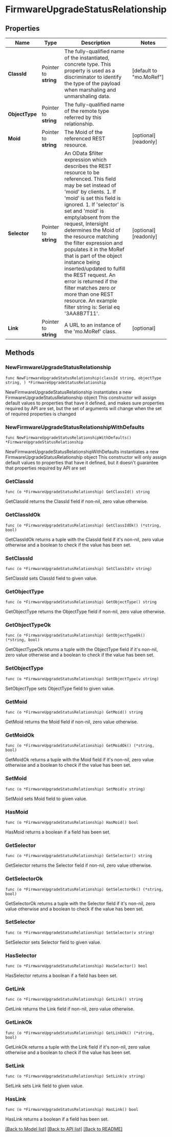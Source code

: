 # FirmwareUpgradeStatusRelationship

## Properties

Name | Type | Description | Notes
------------ | ------------- | ------------- | -------------
**ClassId** | Pointer to **string** | The fully-qualified name of the instantiated, concrete type. This property is used as a discriminator to identify the type of the payload when marshaling and unmarshaling data. | [default to "mo.MoRef"]
**ObjectType** | Pointer to **string** | The fully-qualified name of the remote type referred by this relationship. | 
**Moid** | Pointer to **string** | The Moid of the referenced REST resource. | [optional] [readonly] 
**Selector** | Pointer to **string** | An OData $filter expression which describes the REST resource to be referenced. This field may be set instead of &#39;moid&#39; by clients. 1. If &#39;moid&#39; is set this field is ignored. 1. If &#39;selector&#39; is set and &#39;moid&#39; is empty/absent from the request, Intersight determines the Moid of the resource matching the filter expression and populates it in the MoRef that is part of the object instance being inserted/updated to fulfill the REST request. An error is returned if the filter matches zero or more than one REST resource. An example filter string is: Serial eq &#39;3AA8B7T11&#39;. | [optional] [readonly] 
**Link** | Pointer to **string** | A URL to an instance of the &#39;mo.MoRef&#39; class. | [optional] 

## Methods

### NewFirmwareUpgradeStatusRelationship

`func NewFirmwareUpgradeStatusRelationship(classId string, objectType string, ) *FirmwareUpgradeStatusRelationship`

NewFirmwareUpgradeStatusRelationship instantiates a new FirmwareUpgradeStatusRelationship object
This constructor will assign default values to properties that have it defined,
and makes sure properties required by API are set, but the set of arguments
will change when the set of required properties is changed

### NewFirmwareUpgradeStatusRelationshipWithDefaults

`func NewFirmwareUpgradeStatusRelationshipWithDefaults() *FirmwareUpgradeStatusRelationship`

NewFirmwareUpgradeStatusRelationshipWithDefaults instantiates a new FirmwareUpgradeStatusRelationship object
This constructor will only assign default values to properties that have it defined,
but it doesn't guarantee that properties required by API are set

### GetClassId

`func (o *FirmwareUpgradeStatusRelationship) GetClassId() string`

GetClassId returns the ClassId field if non-nil, zero value otherwise.

### GetClassIdOk

`func (o *FirmwareUpgradeStatusRelationship) GetClassIdOk() (*string, bool)`

GetClassIdOk returns a tuple with the ClassId field if it's non-nil, zero value otherwise
and a boolean to check if the value has been set.

### SetClassId

`func (o *FirmwareUpgradeStatusRelationship) SetClassId(v string)`

SetClassId sets ClassId field to given value.


### GetObjectType

`func (o *FirmwareUpgradeStatusRelationship) GetObjectType() string`

GetObjectType returns the ObjectType field if non-nil, zero value otherwise.

### GetObjectTypeOk

`func (o *FirmwareUpgradeStatusRelationship) GetObjectTypeOk() (*string, bool)`

GetObjectTypeOk returns a tuple with the ObjectType field if it's non-nil, zero value otherwise
and a boolean to check if the value has been set.

### SetObjectType

`func (o *FirmwareUpgradeStatusRelationship) SetObjectType(v string)`

SetObjectType sets ObjectType field to given value.


### GetMoid

`func (o *FirmwareUpgradeStatusRelationship) GetMoid() string`

GetMoid returns the Moid field if non-nil, zero value otherwise.

### GetMoidOk

`func (o *FirmwareUpgradeStatusRelationship) GetMoidOk() (*string, bool)`

GetMoidOk returns a tuple with the Moid field if it's non-nil, zero value otherwise
and a boolean to check if the value has been set.

### SetMoid

`func (o *FirmwareUpgradeStatusRelationship) SetMoid(v string)`

SetMoid sets Moid field to given value.

### HasMoid

`func (o *FirmwareUpgradeStatusRelationship) HasMoid() bool`

HasMoid returns a boolean if a field has been set.

### GetSelector

`func (o *FirmwareUpgradeStatusRelationship) GetSelector() string`

GetSelector returns the Selector field if non-nil, zero value otherwise.

### GetSelectorOk

`func (o *FirmwareUpgradeStatusRelationship) GetSelectorOk() (*string, bool)`

GetSelectorOk returns a tuple with the Selector field if it's non-nil, zero value otherwise
and a boolean to check if the value has been set.

### SetSelector

`func (o *FirmwareUpgradeStatusRelationship) SetSelector(v string)`

SetSelector sets Selector field to given value.

### HasSelector

`func (o *FirmwareUpgradeStatusRelationship) HasSelector() bool`

HasSelector returns a boolean if a field has been set.

### GetLink

`func (o *FirmwareUpgradeStatusRelationship) GetLink() string`

GetLink returns the Link field if non-nil, zero value otherwise.

### GetLinkOk

`func (o *FirmwareUpgradeStatusRelationship) GetLinkOk() (*string, bool)`

GetLinkOk returns a tuple with the Link field if it's non-nil, zero value otherwise
and a boolean to check if the value has been set.

### SetLink

`func (o *FirmwareUpgradeStatusRelationship) SetLink(v string)`

SetLink sets Link field to given value.

### HasLink

`func (o *FirmwareUpgradeStatusRelationship) HasLink() bool`

HasLink returns a boolean if a field has been set.


[[Back to Model list]](../README.md#documentation-for-models) [[Back to API list]](../README.md#documentation-for-api-endpoints) [[Back to README]](../README.md)


